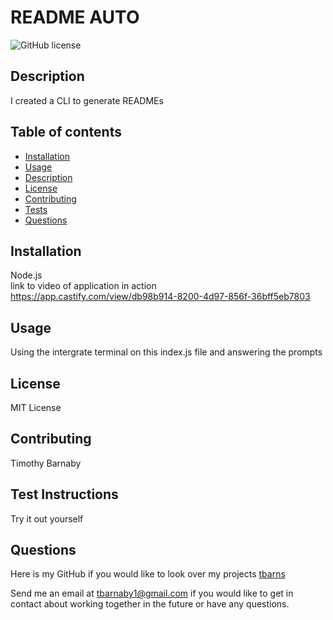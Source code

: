 
# README AUTO
![GitHub license](https://img.shields.io/badge/license-MIT-blue.svg)

## Description
I created a CLI to generate READMEs


## Table of contents 
* [Installation](#installation)
* [Usage](#usage)
* [Description](#description)
* [License](#license)
* [Contributing](#contributing)
* [Tests](#tests)
* [Questions](#questions)


## Installation 
Node.js<br>
link to video of application in action 
https://app.castify.com/view/db98b914-8200-4d97-856f-36bff5eb7803

## Usage
Using the intergrate terminal on this index.js file and answering the prompts

## License 
MIT License

## Contributing
Timothy Barnaby

## Test Instructions
Try it out yourself

## Questions
Here is my GitHub if you would like to look over my projects [tbarns](https://github.com/tbarns)

Send me an email at  [tbarnaby1@gmail.com](mailto:tbarnaby1@gmail.com) if you would like to get in contact about working together in the future or have any questions. 
